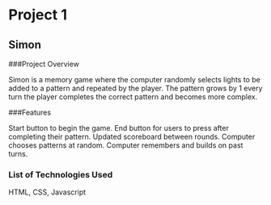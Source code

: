 # Project 1

## Simon

###Project Overview

Simon is a memory game where the computer randomly selects lights to be added to a pattern and repeated by the player. The pattern grows by 1 every turn the player completes the correct pattern and becomes more complex.

###Features

Start button to begin the game.
End button for users to press after completing their pattern.
Updated scoreboard between rounds.
Computer chooses patterns at random.
Computer remembers and builds on past turns.

### List of Technologies Used

HTML, CSS, Javascript


